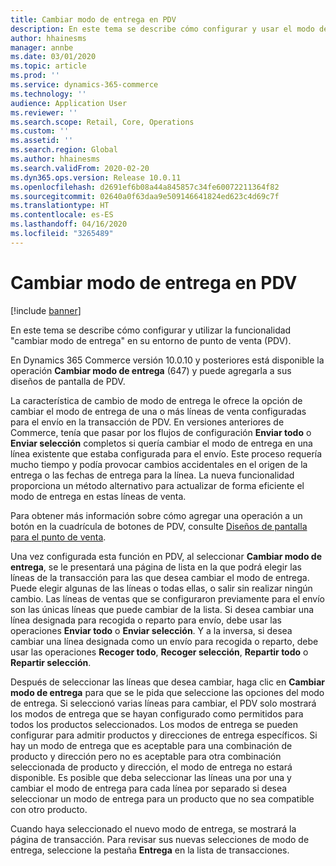 ```yaml
---
title: Cambiar modo de entrega en PDV
description: En este tema se describe cómo configurar y usar el modo de cambio de la operación de entrega en PDV.
author: hhainesms
manager: annbe
ms.date: 03/01/2020
ms.topic: article
ms.prod: ''
ms.service: dynamics-365-commerce
ms.technology: ''
audience: Application User
ms.reviewer: ''
ms.search.scope: Retail, Core, Operations
ms.custom: ''
ms.assetid: ''
ms.search.region: Global
ms.author: hhainesms
ms.search.validFrom: 2020-02-20
ms.dyn365.ops.version: Release 10.0.11
ms.openlocfilehash: d2691ef6b08a44a845857c34fe60072211364f82
ms.sourcegitcommit: 02640a0f63daa9e509146641824ed623c4d69c7f
ms.translationtype: HT
ms.contentlocale: es-ES
ms.lasthandoff: 04/16/2020
ms.locfileid: "3265489"
---
```

# <a name="change-mode-of-delivery-in-pos"></a>Cambiar modo de entrega en PDV

[!include [banner](includes/banner.md)]

En este tema se describe cómo configurar y utilizar la funcionalidad "cambiar modo de entrega" en su entorno de punto de venta (PDV). 

En Dynamics 365 Commerce versión 10.0.10 y posteriores está disponible la operación **Cambiar modo de entrega** (647) y puede agregarla a sus diseños de pantalla de PDV.

La característica de cambio de modo de entrega le ofrece la opción de cambiar el modo de entrega de una o más líneas de venta configuradas para el envío en la transacción de PDV. En versiones anteriores de Commerce, tenía que pasar por los flujos de configuración **Enviar todo** o **Enviar selección** completos si quería cambiar el modo de entrega en una línea existente que estaba configurada para el envío. Este proceso requería mucho tiempo y podía provocar cambios accidentales en el origen de la entrega o las fechas de entrega para la línea. La nueva funcionalidad proporciona un método alternativo para actualizar de forma eficiente el modo de entrega en estas líneas de venta.

Para obtener más información sobre cómo agregar una operación a un botón en la cuadrícula de botones de PDV, consulte [Diseños de pantalla para el punto de venta](https://docs.microsoft.com/dynamics365/commerce/pos-screen-layouts).

Una vez configurada esta función en PDV, al seleccionar **Cambiar modo de entrega**, se le presentará una página de lista en la que podrá elegir las líneas de la transacción para las que desea cambiar el modo de entrega. Puede elegir algunas de las líneas o todas ellas, o salir sin realizar ningún cambio. Las líneas de ventas que se configuraron previamente para el envío son las únicas líneas que puede cambiar de la lista. Si desea cambiar una línea designada para recogida o reparto para envío, debe usar las operaciones **Enviar todo** o **Enviar selección**. Y a la inversa, si desea cambiar una línea designada como un envío para recogida o reparto, debe usar las operaciones **Recoger todo**, **Recoger selección**, **Repartir todo** o **Repartir selección**.

Después de seleccionar las líneas que desea cambiar, haga clic en **Cambiar modo de entrega** para que se le pida que seleccione las opciones del modo de entrega. Si seleccionó varias líneas para cambiar, el PDV solo mostrará los modos de entrega que se hayan configurado como permitidos para todos los productos seleccionados. Los modos de entrega se pueden configurar para admitir productos y direcciones de entrega específicos. Si hay un modo de entrega que es aceptable para una combinación de producto y dirección pero no es aceptable para otra combinación seleccionada de producto y dirección, el modo de entrega no estará disponible. Es posible que deba seleccionar las líneas una por una y cambiar el modo de entrega para cada línea por separado si desea seleccionar un modo de entrega para un producto que no sea compatible con otro producto.  

Cuando haya seleccionado el nuevo modo de entrega, se mostrará la página de transacción. Para revisar sus nuevas selecciones de modo de entrega, seleccione la pestaña **Entrega** en la lista de transacciones.   
